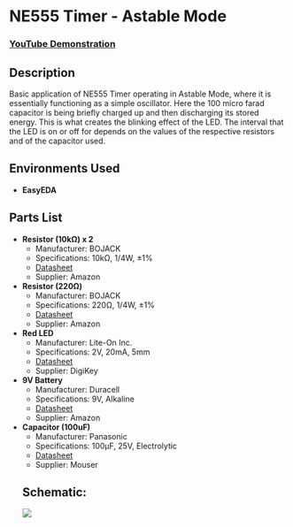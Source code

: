 <h1>NE555 Timer - Astable Mode</h1>

 ### [YouTube Demonstration](https://youtube.com/shorts/PX4QuS0FPDo?feature=share)

<h2>Description</h2>
Basic application of NE555 Timer operating in Astable Mode, where it is essentially functioning as a simple oscillator. Here the 100 micro farad capacitor is being briefly charged up and then discharging its stored energy. This is what creates the blinking effect of the LED. The interval that the LED is on or off for depends on the values of the respective resistors and of the capacitor used.
<br />


<h2>Environments Used </h2>

- <b>EasyEDA</b>

<h2>Parts List</h2>

<ul>
  <li><strong>Resistor (10kΩ) x 2</strong>
    <ul>
      <li>Manufacturer: BOJACK</li>
      <li>Specifications: 10kΩ, 1/4W, ±1%</li>
      <li><a href="https://www.amazon.com/BOJACK-Values-Resistor-Resistors-Assortment/dp/B08FD1XVL6/ref" target="_blank">Datasheet</a></li>
      <li>Supplier: Amazon</li>
    </ul>
  </li>
  <li><strong>Resistor (220Ω)</strong>
    <ul>
      <li>Manufacturer: BOJACK</li>
      <li>Specifications: 220Ω, 1/4W, ±1%</li>
      <li><a href="https://www.amazon.com/BOJACK-Values-Resistor-Resistors-Assortment/dp/B08FD1XVL6/ref" target="_blank">Datasheet</a></li>
      <li>Supplier: Amazon</li>
    </ul>
  </li>
  <li><strong>Red LED</strong>
    <ul>
      <li>Manufacturer: Lite-On Inc.</li>
      <li>Specifications: 2V, 20mA, 5mm</li>
      <li><a href="https://www.digikey.com/en/products/detail/liteon/LTST-C281KRKT/3198723" target="_blank">Datasheet</a></li>
      <li>Supplier: DigiKey</li>
    </ul>
  </li>
  <li><strong>9V Battery</strong>
    <ul>
      <li>Manufacturer: Duracell</li>
      <li>Specifications: 9V, Alkaline</li>
      <li><a href="https://www.amazon.com/Duracell-Coppertop-Long-lasting-All-Purpose-Household/dp/B00000JHQG/ref" target="_blank">Datasheet</a></li>
      <li>Supplier: Amazon</li>
    </ul>
  </li>
  <li><strong>Capacitor (100uF)</strong>
    <ul>
      <li>Manufacturer: Panasonic</li>
      <li>Specifications: 100µF, 25V, Electrolytic</li>
      <li><a href="https://www.mouser.com/ProductDetail/Panasonic/EEU-FR1H101
?qs=Uw8ySfEHS7JeSlRKlPo%252BAA%3D%3D">Datasheet</a></li>
      <li>Supplier: Mouser</li>
    </ul>
  </li>

<h2>Schematic:</h2>

<img src="https://github.com/user-attachments/assets/71e1dd86-aa86-4703-84c3-30bc97f47536"/>
<br />
<br />

